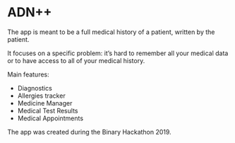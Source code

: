 # ADN++

The app is meant to be a full medical history of a patient, written by the patient.

It focuses on a specific problem: it’s hard to remember all your medical data or to have access to all of your medical history.

Main features:

- Diagnostics
- Allergies tracker
- Medicine Manager
- Medical Test Results
- Medical Appointments

The app was created during the Binary Hackathon 2019.
